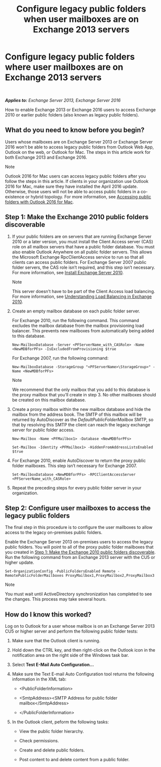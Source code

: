 ﻿---
title: 'Configure legacy public folders when user mailboxes are on Exchange 2013 servers'
TOCTitle: Configure legacy public folders where user mailboxes are on Exchange 2013 servers
ms:assetid: 1d5ca19e-696e-4054-a634-15dd34d952b7
ms:mtpsurl: https://technet.microsoft.com/en-us/library/Dn690134(v=EXCHG.150)
ms:contentKeyID: 62380198
ms.date: 03/27/2017
mtps_version: v=EXCHG.150
---

# Configure legacy public folders where user mailboxes are on Exchange 2013 servers

 

_**Applies to:** Exchange Server 2013, Exchange Server 2016_


How to enable Exchange 2013 or Exchange 2016 users to access Exchange 2010 or earlier public folders (also known as legacy public folders).

## What do you need to know before you begin?

Users whose mailboxes are on Exchange Server 2013 or Exchange Server 2016 won’t be able to access legacy public folders from Outlook Web App, Outlook on the web, or Outlook for Mac. The steps in this article work for both Exchange 2013 and Exchange 2016.


> [!NOTE]
> Outlook 2016 for Mac users can access legacy public folders after you follow the steps in this article. If clients in your organization use Outlook 2016 for Mac, make sure they have installed the April 2016 update. Otherwise, those users will not be able to access public folders in a co-existence or hybrid topology. For more information, see <A href="accessing-public-folders-with-outlook-2016-for-mac-exchange-2013-help.md">Accessing public folders with Outlook 2016 for Mac</A>.



## Step 1: Make the Exchange 2010 public folders discoverable

1.  If your public folders are on servers that are running Exchange Server 2010 or a later version, you must install the Client Access server (CAS) role on all mailbox servers that have a public folder database. You must also enable Outlook Anywhere on all public folder servers. This allows the Microsoft Exchange RpcClientAccess service to run so that all clients can access public folders. For Exchange Server 2007 public folder servers, the CAS role isn’t required, and this step isn’t necessary. For more information, see [Install Exchange Server 2010](install-exchange-2013-using-the-setup-wizard-exchange-2013-help.md).
    

    > [!NOTE]
    > This server doesn’t have to be part of the Client Access load balancing. For more information, see <A href="https://technet.microsoft.com/en-us/library/ff625247(v=exchg.141).aspx">Understanding Load Balancing in Exchange 2010</A>.



2.  Create an empty mailbox database on each public folder server.
    
    For Exchange 2010, run the following command. This command excludes the mailbox database from the mailbox provisioning load balancer. This prevents new mailboxes from automatically being added to this database.
    
        New-MailboxDatabase -Server <PFServerName_with_CASRole> -Name <NewMDBforPFs> -IsExcludedFromProvisioning $true 
    
    For Exchange 2007, run the following command:
    
        New-MailboxDatabase -StorageGroup "<PFServerName>\StorageGroup>" -Name <NewMDBforPFs>
    

    > [!NOTE]
    > We recommend that the only mailbox that you add to this database is the proxy mailbox that you’ll create in step&nbsp;3. No other mailboxes should be created on this mailbox database.



3.  Create a proxy mailbox within the new mailbox database and hide the mailbox from the address book. The SMTP of this mailbox will be returned by AutoDiscover as the *DefaultPublicFolderMailbox* SMTP, so that by resolving this SMTP the client can reach the legacy exchange server for public folder access.
    
    ```
    New-Mailbox -Name <PFMailbox1> -Database <NewMDBforPFs> 
    ```

    ```
    Set-Mailbox -Identity <PFMailbox1> -HiddenFromAddressListsEnabled $true
    ```

4.  For Exchange 2010, enable AutoDiscover to return the proxy public folder mailboxes. This step isn’t necessary for Exchange 2007.
    
        Set-MailboxDatabase <NewMDBforPFs> -RPCClientAccessServer <PFServerName_with_CASRole>

5.  Repeat the preceding steps for every public folder server in your organization.

## Step 2: Configure user mailboxes to access the legacy public folders

The final step in this procedure is to configure the user mailboxes to allow access to the legacy on-premises public folders.

Enable the Exchange Server 2013 on-premises users to access the legacy public folders. You will point to all of the proxy public folder mailboxes that you created in [Step 1: Make the Exchange 2010 public folders discoverable](configure-legacy-on-premises-public-folders-for-a-hybrid-deployment-exchange-2013-help.md). Run the following command from an Exchange 2013 server with the CU5 or higher update.

    Set-OrganizationConfig -PublicFoldersEnabled Remote -RemotePublicFolderMailboxes ProxyMailbox1,ProxyMailbox2,ProxyMailbox3


> [!NOTE]
> You must wait until ActiveDirectory synchronization has completed to see the changes. This process may take several hours.



## How do I know this worked?

Log on to Outlook for a user whose mailbox is on an Exchange Server 2013 CU5 or higher server and perform the following public folder tests:

1.  Make sure that the Outlook client is running.

2.  Hold down the CTRL key, and then right-click on the Outlook icon in the notification area on the right side of the Windows task bar.

3.  Select **Test E-Mail Auto Configuration…**

4.  Make sure the Text E-mail Auto Configuration tool returns the following information in the XML tab:
    
      - \<PublicFolderInformation\>
    
      - \<SmtpAddress\>\<SMTP Address for public folder mailbox\</SmtpAddress\>
    
      - \</PublicFolderInformation\>

5.  In the Outlook client, peform the following tasks:
    
      - View the public folder hierarchy.
    
      - Check permissions.
    
      - Create and delete public folders.
    
      - Post content to and delete content from a public folder.

